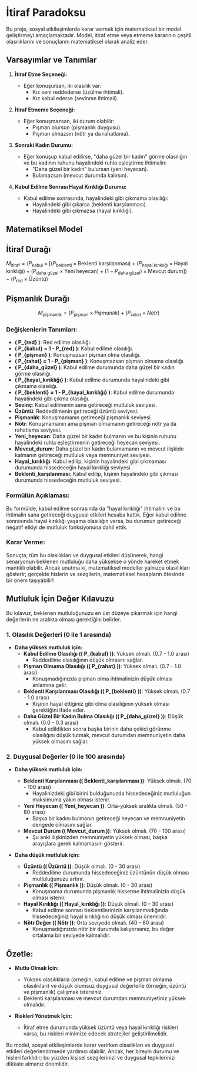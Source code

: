 # İtiraf Paradoksu

Bu proje, sosyal etkileşimlerde karar vermek için matematiksel bir model geliştirmeyi amaçlamaktadır. Model, itiraf etme veya etmeme kararının çeşitli olasılıklarını ve sonuçlarını matematiksel olarak analiz eder.

## Varsayımlar ve Tanımlar

1. **İtiraf Etme Seçeneği:**
   - Eğer konuşursan, iki olasılık var:
     - Kız seni reddederse (üzülme ihtimali).
     - Kız kabul ederse (sevinme ihtimali).

2. **İtiraf Etmeme Seçeneği:**
   - Eğer konuşmazsan, iki durum olabilir:
     - Pişman olursun (pişmanlık duygusu).
     - Pişman olmazsın (nötr ya da rahatlama).

3. **Sonraki Kadın Durumu:**
   - Eğer konuşup kabul edilirse, "daha güzel bir kadın" görme olasılığın ve bu kadının ruhunu hayalindeki ruhla eşleştirme ihtimalin:
     - "Daha güzel bir kadın" bulursan (yeni heyecan).
     - Bulamazsan (mevcut durumda kalırsın).

4. **Kabul Edilme Sonrası Hayal Kırıklığı Durumu:**
   - Kabul edilme sonrasında, hayalindeki gibi çıkmama olasılığı:
     - Hayalindeki gibi çıkarsa (beklenti karşılanması).
     - Hayalindeki gibi çıkmazsa (hayal kırıklığı).

## Matematiksel Model



## İtiraf Durağı

$M_{\text{itiraf}} = \left(P_{\text{kabul}} \times \left[ (P_{\text{beklenti}} \times \text{Beklenti karşılanması}) + (P_{\text{hayal kırıklığı}} \times \text{Hayal kırıklığı}) + (P_{\text{daha güzel}} \times \text{Yeni heyecan}) + (1 - P_{\text{daha güzel}}) \times \text{Mevcut durum} \right]\right) + (P_{\text{red}} \times \text{Üzüntü})$


## Pişmanlık Durağı

$$
M_{\text{pişmanlık}} = (P_{\text{pişman}} \times Pişmanlık) + (P_{\text{rahat}} \times Nötr)
$$



### Değişkenlerin Tanımları:

- **\( P_{red} \)**: Red edilme olasılığı.
- **\( P_{kabul} = 1 - P_{red} \)**: Kabul edilme olasılığı.
- **\( P_{pişman} \)**: Konuşmazsan pişman olma olasılığı.
- **\( P_{rahat} = 1 - P_{pişman} \)**: Konuşmazsan pişman olmama olasılığı.
- **\( P_{daha\_güzel} \)**: Kabul edilme durumunda daha güzel bir kadın görme olasılığı.
- **\( P_{hayal\_kırıklığı} \)**: Kabul edilme durumunda hayalindeki gibi çıkmama olasılığı.
- **\( P_{beklenti} = 1 - P_{hayal\_kırıklığı} \)**: Kabul edilme durumunda hayalindeki gibi çıkma olasılığı.
- **Sevinç**: Kabul edilmenin sana getireceği mutluluk seviyesi.
- **Üzüntü**: Reddedilmenin getireceği üzüntü seviyesi.
- **Pişmanlık**: Konuşmamanın getireceği pişmanlık seviyesi.
- **Nötr**: Konuşmamanın ama pişman olmamanın getireceği nötr ya da rahatlama seviyesi.
- **Yeni\_heyecan**: Daha güzel bir kadın bulmanın ve bu kişinin ruhunu hayalindeki ruhla eşleştirmenin getireceği heyecan seviyesi.
- **Mevcut\_durum**: Daha güzel bir kadın bulamamanın ve mevcut ilişkide kalmanın getireceği mutluluk veya memnuniyet seviyesi.
- **Hayal\_kırıklığı**: Kabul edilip, kişinin hayalindeki gibi çıkmaması durumunda hissedeceğin hayal kırıklığı seviyesi.
- **Beklenti\_karşılanması**: Kabul edilip, kişinin hayalindeki gibi çıkması durumunda hissedeceğin mutluluk seviyesi.

### Formülün Açıklaması:

Bu formülde, kabul edilme sonrasında da "hayal kırıklığı" ihtimalini ve bu ihtimalin sana getireceği duygusal etkileri hesaba kattık. Eğer kabul edilme sonrasında hayal kırıklığı yaşama olasılığın varsa, bu durumun getireceği negatif etkiyi de mutluluk fonksiyonuna dahil ettik.

### Karar Verme:

Sonuçta, tüm bu olasılıkları ve duygusal etkileri düşünerek, hangi senaryonun beklenen mutluluğu daha yüksekse o yönde hareket etmek mantıklı olabilir. Ancak unutma ki, matematiksel modeller yalnızca olasılıkları gösterir; gerçekte hislerin ve sezgilerin, matematiksel hesapların ötesinde bir önem taşıyabilir!

## Mutluluk İçin Değer Kılavuzu

Bu kılavuz, beklenen mutluluğunuzu en üst düzeye çıkarmak için hangi değerlerin ne aralıkta olması gerektiğini belirler.

### 1. Olasılık Değerleri (0 ile 1 arasında)

- **Daha yüksek mutluluk için:**
  - **Kabul Edilme Olasılığı (\( P_{kabul} \))**: Yüksek olmalı. (0.7 - 1.0 arası)
    - Reddedilme olasılığının düşük olmasını sağlar.
  - **Pişman Olmama Olasılığı (\( P_{rahat} \))**: Yüksek olmalı. (0.7 - 1.0 arası)
    - Konuşmadığınızda pişman olma ihtimalinizin düşük olması anlamına gelir.
  - **Beklenti Karşılanması Olasılığı (\( P_{beklenti} \))**: Yüksek olmalı. (0.7 - 1.0 arası)
    - Kişinin hayal ettiğiniz gibi olma olasılığının yüksek olması gerektiğini ifade eder.
  - **Daha Güzel Bir Kadın Bulma Olasılığı (\( P_{daha\_güzel} \))**: Düşük olmalı. (0.0 - 0.3 arası)
    - Kabul edildikten sonra başka birinin daha çekici görünme olasılığını düşük tutmak, mevcut durumdan memnuniyetin daha yüksek olmasını sağlar.

### 2. Duygusal Değerler (0 ile 100 arasında)

- **Daha yüksek mutluluk için:**
  - **Beklenti Karşılanması (\( Beklenti\_karşılanması \))**: Yüksek olmalı. (70 - 100 arası)
    - Hayalinizdeki gibi birini bulduğunuzda hissedeceğiniz mutluluğun maksimuma yakın olması istenir.
  - **Yeni Heyecan (\( Yeni\_heyecan \))**: Orta-yüksek aralıkta olmalı. (50 - 80 arası)
    - Başka bir kadını bulmanın getireceği heyecan ve memnuniyetin dengede olmasını sağlar.
  - **Mevcut Durum (\( Mevcut\_durum \))**: Yüksek olmalı. (70 - 100 arası)
    - Şu anki ilişkinizden memnuniyetin yüksek olması, başka arayışlara gerek kalmamasını gösterir.

- **Daha düşük mutluluk için:**
  - **Üzüntü (\( Üzüntü \))**: Düşük olmalı. (0 - 30 arası)
    - Reddedilme durumunda hissedeceğiniz üzüntünün düşük olması mutluluğunuzu artırır.
  - **Pişmanlık (\( Pişmanlık \))**: Düşük olmalı. (0 - 30 arası)
    - Konuşmama durumunda pişmanlık hissetme ihtimalinizin düşük olması istenir.
  - **Hayal Kırıklığı (\( Hayal\_kırıklığı \))**: Düşük olmalı. (0 - 30 arası)
    - Kabul edilme sonrası beklentilerinizin karşılanmadığında hissedeceğiniz hayal kırıklığının düşük olması önemlidir.
  - **Nötr Değer (\( Nötr \))**: Orta seviyede olmalı. (40 - 60 arası)
    - Konuşmadığınızda nötr bir durumda kalıyorsanız, bu değer ortalama bir seviyede kalmalıdır.

## Özetle:

- **Mutlu Olmak İçin:**
  - Yüksek olasılıklarla (örneğin, kabul edilme ve pişman olmama olasılıkları) ve düşük olumsuz duygusal değerlerle (örneğin, üzüntü ve pişmanlık) çalışmak istersiniz.
  - Beklenti karşılanması ve mevcut durumdan memnuniyetiniz yüksek olmalıdır.

- **Riskleri Yönetmek İçin:**
  - İtiraf etme durumunda yüksek üzüntü veya hayal kırıklığı riskleri varsa, bu riskleri minimize edecek stratejiler geliştirilmelidir.

Bu model, sosyal etkileşimlerde karar verirken olasılıkları ve duygusal etkileri değerlendirmede yardımcı olabilir. Ancak, her bireyin durumu ve hisleri farklıdır; bu yüzden kişisel sezgilerinizi ve duygusal tepkilerinizi dikkate almanız önemlidir.
